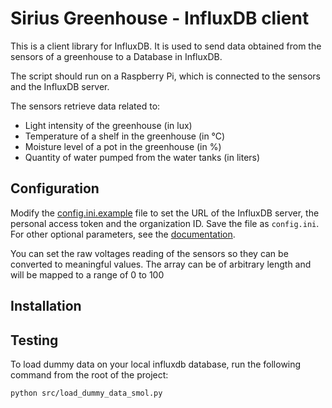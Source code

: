# Sirius Greenhouse - InfluxDB client

This is a client library for InfluxDB. It is used to send data obtained from the sensors of a greenhouse to a Database in InfluxDB.

The script should run on a Raspberry Pi, which is connected to the sensors and the InfluxDB server.

The sensors retrieve data related to:

- Light intensity of the greenhouse (in lux)
- Temperature of a shelf in the greenhouse (in °C)
- Moisture level of a pot in the greenhouse (in %)
- Quantity of water pumped from the water tanks (in liters)

## Configuration

Modify the [config.ini.example](config.ini.example) file to set the URL of the InfluxDB server, the personal access token and the organization ID. Save the file as `config.ini`.
For other optional parameters, see the [documentation](https://github.com/influxdata/influxdb-client-python).

You can set the raw voltages reading of the sensors so they can be converted to meaningful values. The array can be of arbitrary length and will be mapped to a range of 0 to 100 <!-- FIXME: update if changes happen in the range -->

## Installation

## Testing

To load dummy data on your local influxdb database, run the following command from the root of the project:

```bash
python src/load_dummy_data_smol.py
```
